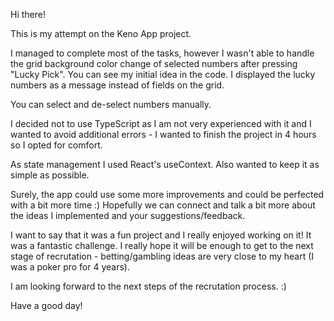 Hi there! 

This is my attempt on the Keno App project.

I managed to complete most of the tasks, however I wasn't able to handle the grid background color change of selected numbers after pressing "Lucky Pick". You can see my initial idea in the code. I displayed the lucky numbers as a message instead of fields on the grid.

You can select and de-select numbers manually.

I decided not to use TypeScript as I am not very experienced with it and I wanted to avoid additional errors - I wanted to finish the project in 4 hours so I opted for comfort.

As state management I used React's useContext. Also wanted to keep it as simple as possible.

Surely, the app could use some more improvements and could be perfected with a bit more time :) Hopefully we can connect and talk a bit more about the ideas I implemented and your suggestions/feedback.

I want to say that it was a fun project and I really enjoyed working on it! It was a fantastic challenge. I really hope it will be enough to get to the next stage of recrutation - betting/gambling ideas are very close to my heart (I was a poker pro for 4 years).

I am looking forward to the next steps of the recrutation process. :)

Have a good day!